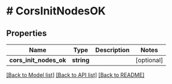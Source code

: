 # # CorsInitNodesOK

## Properties

Name | Type | Description | Notes
------------ | ------------- | ------------- | -------------
**cors_init_nodes_ok** | **string** |  | [optional]

[[Back to Model list]](../../README.md#models) [[Back to API list]](../../README.md#endpoints) [[Back to README]](../../README.md)
